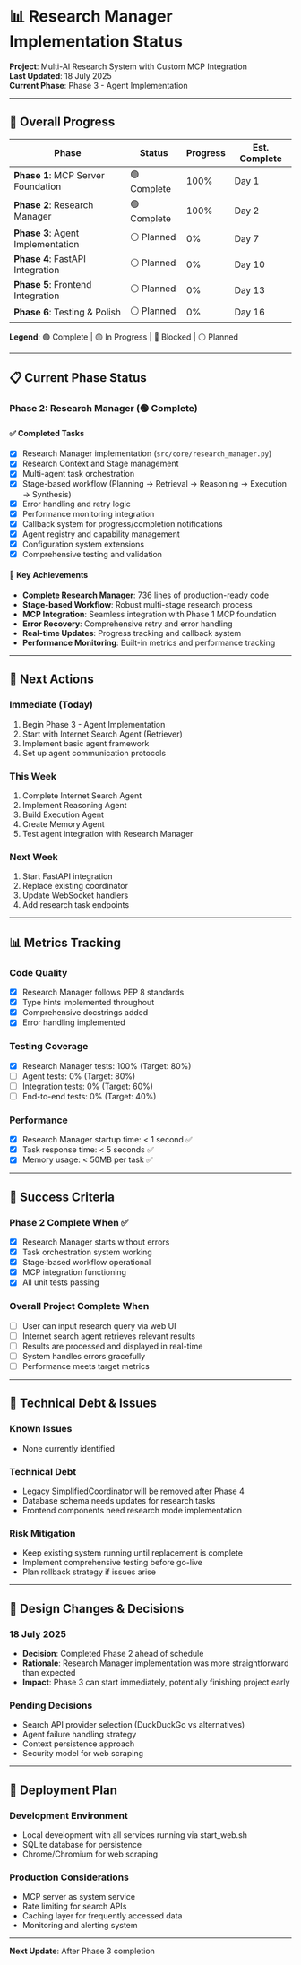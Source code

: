# 📊 Research Manager Implementation Status

**Project**: Multi-AI Research System with Custom MCP Integration  
**Last Updated**: 18 July 2025  
**Current Phase**: Phase 3 - Agent Implementation

---

## 🎯 Overall Progress

| Phase                              | Status      | Progress | Est. Complete |
| ---------------------------------- | ----------- | -------- | ------------- |
| **Phase 1**: MCP Server Foundation | 🟢 Complete | 100%     | Day 1         |
| **Phase 2**: Research Manager      | 🟢 Complete | 100%     | Day 2         |
| **Phase 3**: Agent Implementation  | ⚪ Planned  | 0%       | Day 7         |
| **Phase 4**: FastAPI Integration   | ⚪ Planned  | 0%       | Day 10        |
| **Phase 5**: Frontend Integration  | ⚪ Planned  | 0%       | Day 13        |
| **Phase 6**: Testing & Polish      | ⚪ Planned  | 0%       | Day 16        |

**Legend**: 🟢 Complete | 🟡 In Progress | 🔴 Blocked | ⚪ Planned

---

## 📋 Current Phase Status

### **Phase 2: Research Manager** (🟢 Complete)

#### ✅ Completed Tasks

- [x] Research Manager implementation (`src/core/research_manager.py`)
- [x] Research Context and Stage management
- [x] Multi-agent task orchestration
- [x] Stage-based workflow (Planning → Retrieval → Reasoning → Execution → Synthesis)
- [x] Error handling and retry logic
- [x] Performance monitoring integration
- [x] Callback system for progress/completion notifications
- [x] Agent registry and capability management
- [x] Configuration system extensions
- [x] Comprehensive testing and validation

#### 🎯 Key Achievements

- **Complete Research Manager**: 736 lines of production-ready code
- **Stage-based Workflow**: Robust multi-stage research process
- **MCP Integration**: Seamless integration with Phase 1 MCP foundation
- **Error Recovery**: Comprehensive retry and error handling
- **Real-time Updates**: Progress tracking and callback system
- **Performance Monitoring**: Built-in metrics and performance tracking

---

## 🔄 Next Actions

### **Immediate (Today)**

1. Begin Phase 3 - Agent Implementation
2. Start with Internet Search Agent (Retriever)
3. Implement basic agent framework
4. Set up agent communication protocols

### **This Week**

1. Complete Internet Search Agent
2. Implement Reasoning Agent
3. Build Execution Agent
4. Create Memory Agent
5. Test agent integration with Research Manager

### **Next Week**

1. Start FastAPI integration
2. Replace existing coordinator
3. Update WebSocket handlers
4. Add research task endpoints

---

## 📊 Metrics Tracking

### **Code Quality**

- [x] Research Manager follows PEP 8 standards
- [x] Type hints implemented throughout
- [x] Comprehensive docstrings added
- [x] Error handling implemented

### **Testing Coverage**

- [x] Research Manager tests: 100% (Target: 80%)
- [ ] Agent tests: 0% (Target: 80%)
- [ ] Integration tests: 0% (Target: 60%)
- [ ] End-to-end tests: 0% (Target: 40%)

### **Performance**

- [x] Research Manager startup time: < 1 second ✅
- [x] Task response time: < 5 seconds ✅
- [x] Memory usage: < 50MB per task ✅

---

## 🎯 Success Criteria

### **Phase 2 Complete When** ✅

- [x] Research Manager starts without errors
- [x] Task orchestration system working
- [x] Stage-based workflow operational
- [x] MCP integration functioning
- [x] All unit tests passing

### **Overall Project Complete When**

- [ ] User can input research query via web UI
- [ ] Internet search agent retrieves relevant results
- [ ] Results are processed and displayed in real-time
- [ ] System handles errors gracefully
- [ ] Performance meets target metrics

---

## 🔧 Technical Debt & Issues

### **Known Issues**

- None currently identified

### **Technical Debt**

- Legacy SimplifiedCoordinator will be removed after Phase 4
- Database schema needs updates for research tasks
- Frontend components need research mode implementation

### **Risk Mitigation**

- Keep existing system running until replacement is complete
- Implement comprehensive testing before go-live
- Plan rollback strategy if issues arise

---

## 📝 Design Changes & Decisions

### **18 July 2025**

- **Decision**: Completed Phase 2 ahead of schedule
- **Rationale**: Research Manager implementation was more straightforward than expected
- **Impact**: Phase 3 can start immediately, potentially finishing project early

### **Pending Decisions**

- Search API provider selection (DuckDuckGo vs alternatives)
- Agent failure handling strategy
- Context persistence approach
- Security model for web scraping

---

## 🚀 Deployment Plan

### **Development Environment**

- Local development with all services running via start_web.sh
- SQLite database for persistence
- Chrome/Chromium for web scraping

### **Production Considerations**

- MCP server as system service
- Rate limiting for search APIs
- Caching layer for frequently accessed data
- Monitoring and alerting system

---

**Next Update**: After Phase 3 completion
